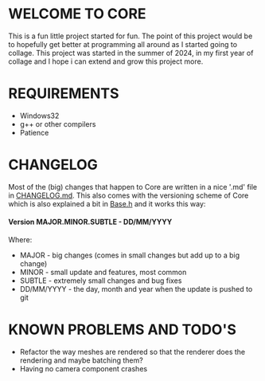 # WELCOME TO CORE

This is a fun little project started for fun. The point of this project would be to hopefully get better at programming all around as I started going to collage. This project was started in the summer of 2024, in my first year of collage and I hope i can extend and grow this project more.

# REQUIREMENTS
 - Windows32
 - g++ or other compilers
 - Patience

# CHANGELOG

Most of the (big) changes that happen to Core are written in a nice '.md' file in [CHANGELOG.md](CHANGELOG.md). This also comes with the versioning scheme of Core which is also explained a bit in [Base.h](Engine/Source/Base.h) and it works this way:

#### Version MAJOR.MINOR.SUBTLE - DD/MM/YYYY

Where: 
- MAJOR - big changes (comes in small changes but add up to a big change) 
- MINOR - small update and features, most common 
- SUBTLE - extremely small changes and bug fixes
- DD/MM/YYYY - the day, month and year when the update is pushed to git

# KNOWN PROBLEMS AND TODO'S

- Refactor the way meshes are rendered so that the renderer does the rendering and maybe batching them?
- Having no camera component crashes